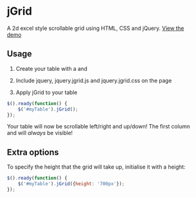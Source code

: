 jGrid
=====

A 2d excel style scrollable grid using HTML, CSS and jQuery. [View the demo](https://rawgit.com/TomBZombie/jGrid/master/demo.html)


Usage
-----

1) Create your table with a <thead> and <tbody>

2) Include jquery, jquery.jgrid.js and jquery.jgrid.css on the page

3) Apply jGrid to your table

```javascript
$().ready(function() {
    $('#myTable').jGrid();
});

```

Your table will now be scrollable left/right and up/down! The first column and <thead> will *always* be visible!


Extra options
-------------

To specify the height that the grid will take up, initialise it with a height:


```javascript
$().ready(function() {
    $('#myTable').jGrid({height: '700px'});
});

```


